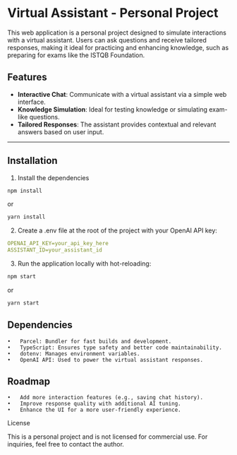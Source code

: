 # Virtual Assistant - Personal Project

This web application is a personal project designed to simulate interactions with a virtual assistant. Users can ask questions and receive tailored responses, making it ideal for practicing and enhancing knowledge, such as preparing for exams like the ISTQB Foundation.

## Features

- **Interactive Chat**: Communicate with a virtual assistant via a simple web interface.
- **Knowledge Simulation**: Ideal for testing knowledge or simulating exam-like questions.
- **Tailored Responses**: The assistant provides contextual and relevant answers based on user input.

---

## Installation

1. Install the dependencies
```bash
npm install
```
or
```bash
yarn install
```

2. Create a .env file at the root of the project with your OpenAI API key:
```yaml
OPENAI_API_KEY=your_api_key_here
ASSISTANT_ID=your_assistant_id
```

3. Run the application locally with hot-reloading:

```bash
npm start
```
or
```bash
yarn start
```

## Dependencies

	•	Parcel: Bundler for fast builds and development.
	•	TypeScript: Ensures type safety and better code maintainability.
	•	dotenv: Manages environment variables.
	•	OpenAI API: Used to power the virtual assistant responses.

## Roadmap

	•	Add more interaction features (e.g., saving chat history).
	•	Improve response quality with additional AI tuning.
	•	Enhance the UI for a more user-friendly experience.

License

This is a personal project and is not licensed for commercial use. For inquiries, feel free to contact the author.